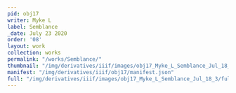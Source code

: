 ```yaml
---
pid: obj17
writer: Myke L
label: Semblance
_date: July 23 2020
order: '08'
layout: work
collection: works
permalink: "/works/Semblance/"
thumbnail: "/img/derivatives/iiif/images/obj17_Myke_L_Semblance_Jul_18_3/full/250,/0/default.jpg"
manifest: "/img/derivatives/iiif/obj17/manifest.json"
full: "/img/derivatives/iiif/images/obj17_Myke_L_Semblance_Jul_18_3/full/1140,/0/default.jpg"
---
```

